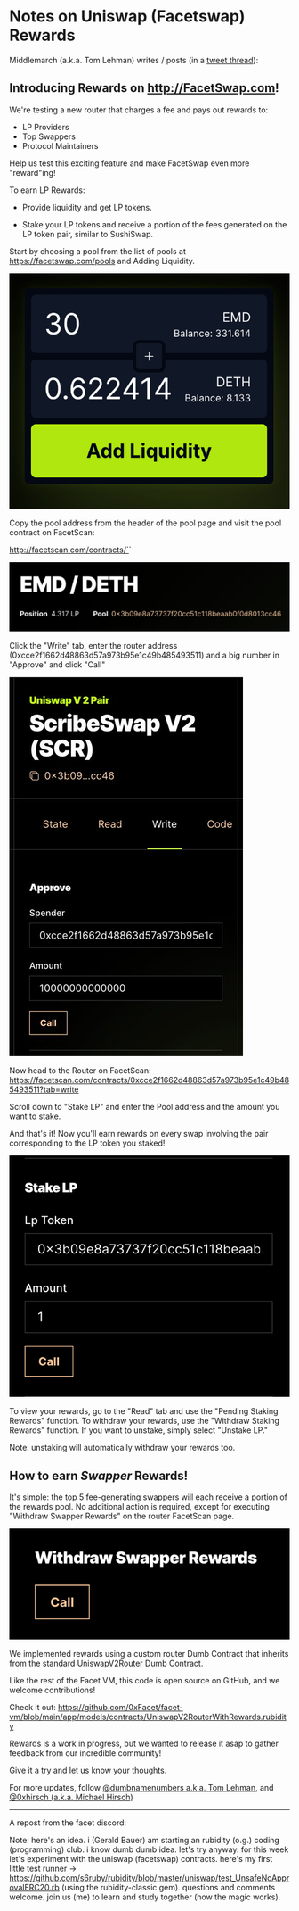 # Notes on Uniswap (Facetswap) Rewards


Middlemarch (a.k.a. Tom Lehman) writes / posts (in a [tweet thread](https://twitter.com/dumbnamenumbers/status/1720150735965573479)):


## Introducing Rewards on http://FacetSwap.com!

We're testing a new router that charges a fee and pays out rewards to:

- LP Providers
- Top Swappers
- Protocol Maintainers

Help us test this exciting feature 
and make FacetSwap even more "reward"ing!

To earn LP Rewards:

- Provide liquidity and get LP tokens.

- Stake your LP tokens and receive a portion of the fees generated on the LP token pair, similar to SushiSwap.

Start by choosing a pool from the list of pools at https://facetswap.com/pools and Adding Liquidity.

![](i/add_liquidity.png)


Copy the pool address from the header of the pool page and visit the pool contract on FacetScan:

http://facetscan.com/contracts/`<pool address>`

![](i/pool.png)


Click the "Write" tab, enter the router address (0xcce2f1662d48863d57a973b95e1c49b485493511) and a big number in "Approve" and click "Call"

![](i/approve.png)


Now head to the Router on FacetScan: https://facetscan.com/contracts/0xcce2f1662d48863d57a973b95e1c49b485493511?tab=write

Scroll down to "Stake LP" and enter the Pool address and the amount you want to stake.

And that's it! Now you'll earn rewards on every swap involving the pair corresponding to the LP token you staked!

![](i/stake.png)


To view your rewards, go to the "Read" tab and use the "Pending Staking Rewards" function. To withdraw your rewards, use the "Withdraw Staking Rewards" function. If you want to unstake, simply select "Unstake LP."

Note: unstaking will automatically withdraw your rewards too.



## How to earn *Swapper* Rewards!

It's simple: the top 5 fee-generating swappers will each receive a portion of the rewards pool. No additional action is required, except for executing "Withdraw Swapper Rewards" on the router FacetScan page.

![](i/swapper_rewards.png)


We implemented rewards using a custom router Dumb Contract that inherits from the standard UniswapV2Router Dumb Contract.

Like the rest of the Facet VM, this code is open source on GitHub, and we welcome contributions!

Check it out: https://github.com/0xFacet/facet-vm/blob/main/app/models/contracts/UniswapV2RouterWithRewards.rubidity




Rewards is a work in progress, but we wanted to release it asap to gather feedback from our incredible community!

Give it a try and let us know your thoughts.

For more updates, follow [@dumbnamenumbers a.k.a. Tom Lehman](https://twitter.com/dumbnamenumbers), 
and [@0xhirsch (a.k.a. Michael Hirsch)](https://twitter.com/0xHirsch)


---


A repost from the facet discord:

Note:  here's an idea. i (Gerald Bauer) am starting an rubidity (o.g.) coding (programming) club. i know dumb dumb idea. let's try anyway.
for this week let's experiment with the uniswap (facetswap) contracts. here's my first little test runner -> https://github.com/s6ruby/rubidity/blob/master/uniswap/test_UnsafeNoApprovalERC20.rb   (using the rubidity-classic gem).  questions and comments welcome. join us (me) to learn and study together (how the magic works). 




